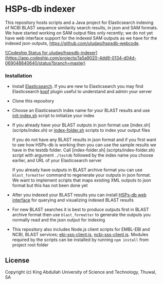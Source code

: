 # HSPs-db indexer

This repository hosts scripts and a Java project
for Elasticsearch indexing of NCBI BLAST sequence similarity search
results, in json and SAM formats.
We have started working on SAM output files only recently;
we do not yet have web interface support for the indexed SAM outputs as we have
for the indexed json outputs, https://github.com/uludag/hspsdb-webcode.

[ ![Codeship Status for uludag/hspsdb-indexer]
(https://app.codeship.com/projects/1a5a9020-4dd9-0134-d04d-069048840640/status?branch=master)](https://app.codeship.com/projects/170651)

### Installation ###

* Install [Elasticsearch](https://www.elastic.co/downloads/elasticsearch).
  If you are new to Elasticsearch you may find Elasticsearch
  [kopf](https://github.com/lmenezes/elasticsearch-kopf) plugin useful
  to understand and admin your server

* Clone this repository

* Choose an Elasticsearch index name for your BLAST results
  and use [init-index.sh](scripts/init-index.sh)
  script to initialize your index

* If you already have your BLAST outputs in json format use [index.sh]
  (scripts/index.sh)
  or [index-folder.sh](scripts/index-folder.sh) scripts
  to index your output files

  If you do not have any BLAST results in json format and if you first want to
  see how HSPs-db is working then you can use the sample results we
  have in the testdb folder. Call [index-folder.sh]
  (scripts/index-folder.sh) script with argument `./testdb`
  followed by the index name you choose earlier, and URL of your Elasticsearch
  server

  If you already have outputs in BLAST archive format you can use
  `blast_formatter` command to regenerate your outputs in json format.
  We want to implement scripts that maps existing XML outputs to json format
  but this has not been done yet

* After you indexed your BLAST results you can install
 [HSPs-db web interface](https://github.com/uludag/hspsdb-webcode)
  for querying and visualizing indexed BLAST results

* For new BLAST searches it is best to produce outputs first in BLAST archive format
  then use `blast_formatter` to generate the outputs you normally read
  and the json output for indexing

* This repository also includes Node.js client scripts for EMBL-EBI and NCBI,
  BLAST services; [ebi-sss-client.js](scripts/ebi-sss-client.js),
  [ncbi-sss-client.js](scripts/ncbi-sss-client.js).
  Modules required by the scripts can be installed
  by running `npm install` from project root folder

## License

Copyright (c) King Abdullah University of Science and Technology, Thuwal, SA
